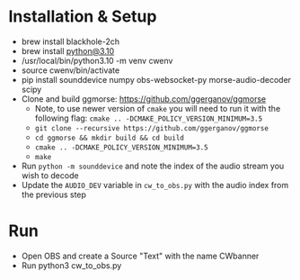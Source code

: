 # Installation & Setup

* brew install blackhole-2ch
* brew install python@3.10
* /usr/local/bin/python3.10 -m venv cwenv
* source cwenv/bin/activate
* pip install sounddevice numpy obs-websocket-py morse-audio-decoder scipy
* Clone and build ggmorse: https://github.com/ggerganov/ggmorse 
    * Note, to use newer version of `cmake` you will need to run it with the following flag: `cmake .. -DCMAKE_POLICY_VERSION_MINIMUM=3.5`
    * `git clone --recursive https://github.com/ggerganov/ggmorse`
    * `cd ggmorse && mkdir build && cd build`
    * `cmake .. -DCMAKE_POLICY_VERSION_MINIMUM=3.5`
    * `make`
* Run `python -m sounddevice` and note the index of the audio stream you wish to decode
* Update the `AUDIO_DEV` variable in `cw_to_obs.py` with the audio index from the previous step

# Run

* Open OBS and create a Source "Text" with the name CWbanner 
* Run python3 cw_to_obs.py
